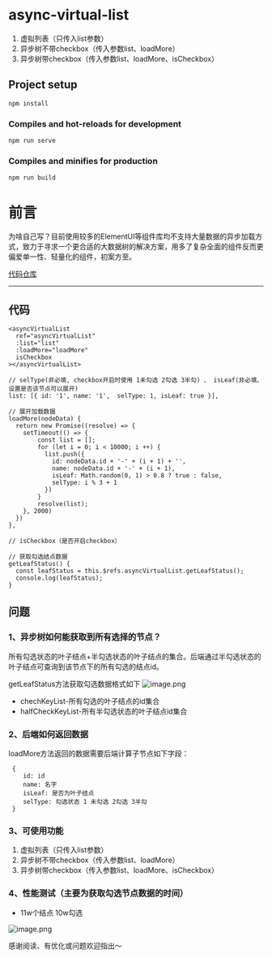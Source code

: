 # async-virtual-list
1. 虚拟列表（只传入list参数）
2. 异步树不带checkbox（传入参数list、loadMore）
3. 异步树带checkbox（传入参数list、loadMore、isCheckbox）
## Project setup
```
npm install
```

### Compiles and hot-reloads for development
```
npm run serve
```

### Compiles and minifies for production
```
npm run build
```

# 前言
为啥自己写？目前使用较多的ElementUI等组件库均不支持大量数据的异步加载方式，致力于寻求一个更合适的大数据树的解决方案，用多了复杂全面的组件反而更偏爱单一性、轻量化的组件，初案方至。

[代码仓库](https://github.com/huzhongyuan/async-virtual-list)
***

## 代码

```
<asyncVirtualList
  ref="asyncVirtualList"
  :list="list"
  :loadMore="loadMore"
  isCheckbox
></asyncVirtualList>

// selType(非必填, checkbox开启时使用 1未勾选 2勾选 3半勾) 、 isLeaf(非必填、设置是否该节点可以展开)
list: [{ id: '1', name: '1',  selType: 1, isLeaf: true }],

// 展开加载数据
loadMore(nodeData) {
  return new Promise((resolve) => {
    setTimeout(() => {
        const list = [];
        for (let i = 0; i < 10000; i ++) {
          list.push({
            id: nodeData.id + '-' + (i + 1) + '', 
            name: nodeData.id + '-' + (i + 1), 
            isLeaf: Math.random(0, 1) > 0.8 ? true : false, 
            selType: i % 3 + 1
          })
        }
        resolve(list);
    }, 2000)
  })
},

// isCheckbox（是否开启checkbox）

// 获取勾选结点数据
getLeafStatus() {
  const leafStatus = this.$refs.asyncVirtualList.getLeafStatus();
  console.log(leafStatus);
}

```

## 问题
### 1、异步树如何能获取到所有选择的节点？

所有勾选状态的叶子结点+半勾选状态的叶子结点的集合。后端通过半勾选状态的叶子结点可查询到该节点下的所有勾选的结点id。

getLeafStatus方法获取勾选数据格式如下
![image.png](https://p3-juejin.byteimg.com/tos-cn-i-k3u1fbpfcp/f85453ebe0d648d78ec12ee65b1282b6~tplv-k3u1fbpfcp-watermark.image?)

- chechKeyList-所有勾选的叶子结点的id集合
- halfCheckKeyList-所有半勾选状态的叶子结点id集合

### 2、后端如何返回数据
loadMore方法返回的数据需要后端计算子节点如下字段：
```
 {  
    id: id
    name: 名字
    isLeaf: 是否为叶子结点
    selType: 勾选状态 1 未勾选 2勾选 3半勾
 }

```
### 3、可使用功能
1. 虚拟列表（只传入list参数）
2. 异步树不带checkbox（传入参数list、loadMore）
3. 异步树带checkbox（传入参数list、loadMore、isCheckbox）

### 4、性能测试（主要为获取勾选节点数据的时间）
- 11w个结点 10w勾选

![image.png](https://p9-juejin.byteimg.com/tos-cn-i-k3u1fbpfcp/26d6b6baa9ad488b86ef1e26b2ecc78f~tplv-k3u1fbpfcp-watermark.image?)

感谢阅读、有优化或问题欢迎指出～





